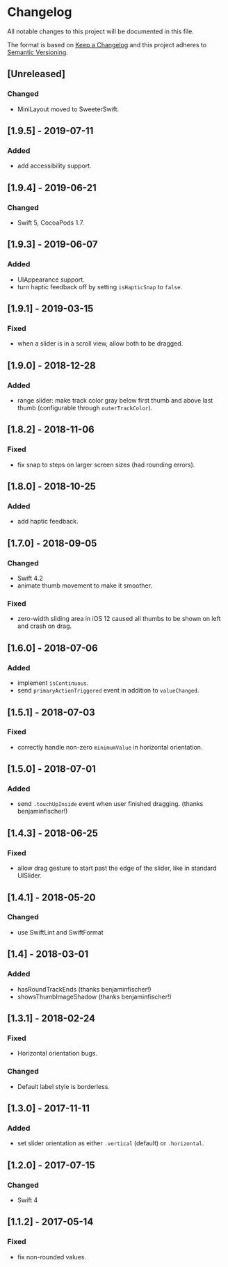 # Changelog
All notable changes to this project will be documented in this file.

The format is based on [Keep a Changelog](http://keepachangelog.com/en/1.0.0/)
and this project adheres to [Semantic Versioning](http://semver.org/spec/v2.0.0.html).

## [Unreleased]

### Changed
- MiniLayout moved to SweeterSwift.

## [1.9.5] - 2019-07-11

### Added
- add accessibility support.

## [1.9.4] - 2019-06-21

### Changed
- Swift 5, CocoaPods 1.7.

## [1.9.3] - 2019-06-07

### Added
- UIAppearance support.
- turn haptic feedback off by setting `isHapticSnap` to `false`. 

## [1.9.1] - 2019-03-15

### Fixed
- when a slider is in a scroll view, allow both to be dragged.

## [1.9.0] - 2018-12-28

### Added
- range slider: make track color gray below first thumb and above last thumb (configurable through `outerTrackColor`).

## [1.8.2] - 2018-11-06

### Fixed
- fix snap to steps on larger screen sizes (had rounding errors).

## [1.8.0] - 2018-10-25

### Added
- add haptic feedback.

## [1.7.0] - 2018-09-05

### Changed
- Swift 4.2
- animate thumb movement to make it smoother.

### Fixed
- zero-width sliding area in iOS 12 caused all thumbs to be shown on left and crash on drag.

## [1.6.0] - 2018-07-06

### Added
- implement `isContinuous`.
- send `primaryActionTriggered` event in addition to `valueChanged`.

## [1.5.1] - 2018-07-03

### Fixed
- correctly handle non-zero `minimumValue` in horizontal orientation.

## [1.5.0] - 2018-07-01

### Added
- send `.touchUpInside` event when user finished dragging. (thanks benjaminfischer!)

## [1.4.3] - 2018-06-25

### Fixed
- allow drag gesture to start past the edge of the slider, like in standard UISlider.

## [1.4.1] - 2018-05-20

### Changed
- use SwiftLint and SwiftFormat

## [1.4] - 2018-03-01

### Added
- hasRoundTrackEnds (thanks benjaminfischer!)
- showsThumbImageShadow (thanks benjaminfischer!)

## [1.3.1] - 2018-02-24

### Fixed
- Horizontal orientation bugs.

### Changed
- Default label style is borderless.

## [1.3.0] - 2017-11-11

### Added
- set slider orientation as either `.vertical` (default) or `.horizontal`.

## [1.2.0] - 2017-07-15

### Changed
- Swift 4

## [1.1.2] - 2017-05-14

### Fixed
- fix non-rounded values.
